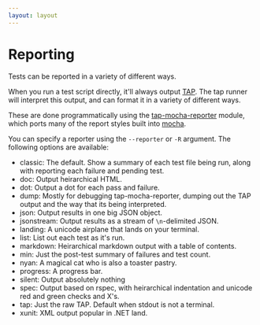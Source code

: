 ```yaml
---
layout: layout
---
```


# Reporting

Tests can be reported in a variety of different ways.

When you run a test script directly, it'll always output
[TAP](http://testanything.org/).  The tap runner will interpret this
output, and can format it in a variety of different ways.

These are done programmatically using the
[tap-mocha-reporter](http://npm.im/tap-mocha-reporter) module, which
ports many of the report styles built into
[mocha](http://mochajs.org/#reporters).

You can specify a reporter using the `--reporter` or `-R` argument.
The following options are available:

- classic: The default.  Show a summary of each test file being run,
  along with reporting each failure and pending test.
- doc: Output heirarchical HTML.
- dot: Output a dot for each pass and failure.
- dump: Mostly for debugging tap-mocha-reporter, dumping out the TAP
  output and the way that its being interpreted.
- json: Output results in one big JSON object.
- jsonstream: Output results as a stream of `\n`-delimited JSON.
- landing: A unicode airplane that lands on your terminal.
- list: List out each test as it's run.
- markdown: Heirarchical markdown output with a table of contents.
- min: Just the post-test summary of failures and test count.
- nyan: A magical cat who is also a toaster pastry.
- progress: A progress bar.
- silent: Output absolutely nothing
- spec: Output based on rspec, with heirarchical indentation and
  unicode red and green checks and X's.
- tap: Just the raw TAP.  Default when stdout is not a terminal.
- xunit: XML output popular in .NET land.
